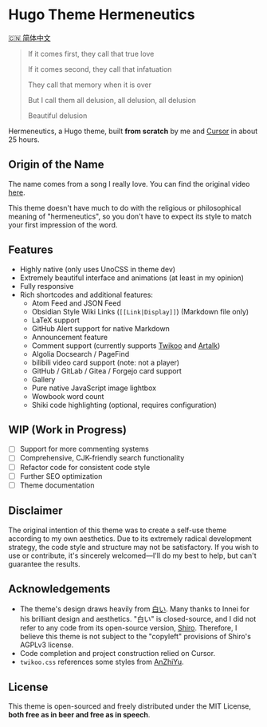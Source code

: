 # Hugo Theme Hermeneutics

[🇨🇳 简体中文](./README.zh-CN.md)

> If it comes first, they call that true love
>
> If it comes second, they call that infatuation
>
> They call that memory when it is over
>
> But I call them all delusion, all delusion, all delusion
>
> Beautiful delusion

Hermeneutics, a Hugo theme, built **from scratch** by me and [Cursor](https://www.cursor.com) in about 25 hours.

## Origin of the Name

The name comes from a song I really love. You can find the original video [here](https://www.bilibili.com/video/BV18S4y1v7gV/).

This theme doesn't have much to do with the religious or philosophical meaning of "hermeneutics", so you don't have to expect its style to match your first impression of the word.

## Features

- Highly native (only uses UnoCSS in theme dev)
- Extremely beautiful interface and animations (at least in my opinion)
- Fully responsive
- Rich shortcodes and additional features:
    - Atom Feed and JSON Feed
    - Obsidian Style Wiki Links (`[[Link|Display]]`) (Markdown file only)
    - LaTeX support
    - GitHub Alert support for native Markdown
    - Announcement feature
    - Comment support (currently supports [Twikoo](https://twikoo.js.org) and [Artalk](https://artalk.js.org))
    - Algolia Docsearch / PageFind
    - bilibili video card support (note: not a player)
    - GitHub / GitLab / Gitea / Forgejo card support
    - Gallery
    - Pure native JavaScript image lightbox
    - Wowbook word count
    - Shiki code highlighting (optional, requires configuration)

## WIP (Work in Progress)

- [ ] Support for more commenting systems
- [ ] Comprehensive, CJK-friendly search functionality
- [ ] Refactor code for consistent code style
- [ ] Further SEO optimization
- [ ] Theme documentation

## Disclaimer

The original intention of this theme was to create a self-use theme according to my own aesthetics. Due to its extremely radical development strategy, the code style and structure may not be satisfactory. If you wish to use or contribute, it's sincerely welcomed—I'll do my best to help, but can't guarantee the results.  

## Acknowledgements

- The theme's design draws heavily from [白い](https://innei.in). Many thanks to Innei for his brilliant design and aesthetics. "白い" is closed-source, and I did not refer to any code from its open-source version, [Shiro](https://github.com/innei/Shiro). Therefore, I believe this theme is not subject to the "copyleft" provisions of Shiro's AGPLv3 license.
- Code completion and project construction relied on Cursor.
- `twikoo.css` references some styles from [AnZhiYu](https://github.com/anzhiyu-c/hexo-theme-anzhiyu).

## License

This theme is open-sourced and freely distributed under the MIT License, **both free as in beer and free as in speech**.

